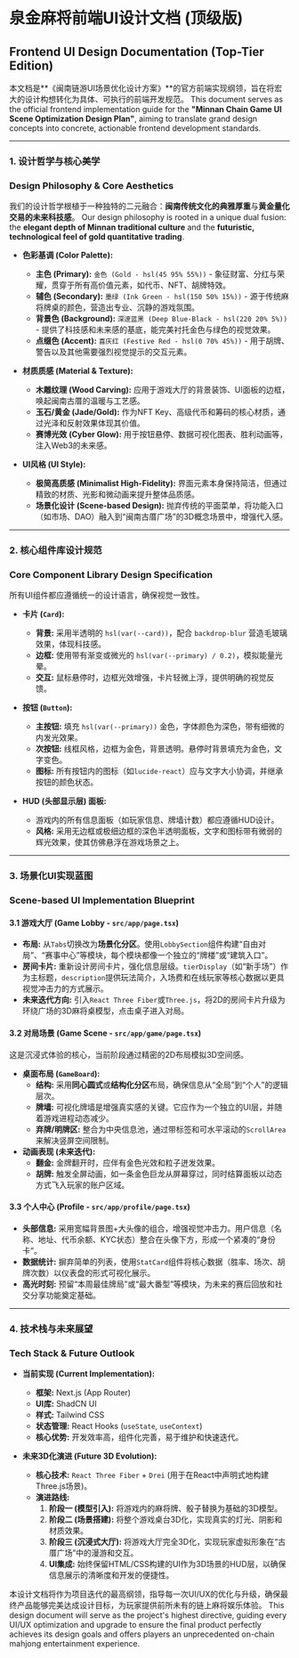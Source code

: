 # 泉金麻将前端UI设计文档 (顶级版)
## Frontend UI Design Documentation (Top-Tier Edition)

本文档是**《闽南链游UI场景优化设计方案》**的官方前端实现纲领，旨在将宏大的设计构想转化为具体、可执行的前端开发规范。
This document serves as the official frontend implementation guide for the **"Minnan Chain Game UI Scene Optimization Design Plan"**, aiming to translate grand design concepts into concrete, actionable frontend development standards.

---

### 1. 设计哲学与核心美学
### Design Philosophy & Core Aesthetics

我们的设计哲学根植于一种独特的二元融合：**闽南传统文化的典雅厚重**与**黄金量化交易的未来科技感**。
Our design philosophy is rooted in a unique dual fusion: the **elegant depth of Minnan traditional culture** and the **futuristic, technological feel of gold quantitative trading**.

- **色彩基调 (Color Palette):**
  - **主色 (Primary):** `金色 (Gold - hsl(45 95% 55%))` - 象征财富、分红与荣耀，贯穿于所有高价值元素，如代币、NFT、胡牌特效。
  - **辅色 (Secondary):** `墨绿 (Ink Green - hsl(150 50% 15%))` - 源于传统麻将牌桌的颜色，营造出专业、沉静的游戏氛围。
  - **背景色 (Background):** `深邃蓝黑 (Deep Blue-Black - hsl(220 20% 5%))` - 提供了科技感和未来感的基底，能完美衬托金色与绿色的视觉效果。
  - **点缀色 (Accent):** `喜庆红 (Festive Red - hsl(0 70% 45%))` - 用于胡牌、警告以及其他需要强烈视觉提示的交互元素。

- **材质质感 (Material & Texture):**
  - **木雕纹理 (Wood Carving):** 应用于游戏大厅的背景装饰、UI面板的边框，唤起闽南古厝的温暖与工艺感。
  - **玉石/黄金 (Jade/Gold):** 作为NFT Key、高级代币和筹码的核心材质，通过光泽和反射效果体现其价值。
  - **赛博光效 (Cyber Glow):** 用于按钮悬停、数据可视化图表、胜利动画等，注入Web3的未来感。

- **UI风格 (UI Style):**
  - **极简高质感 (Minimalist High-Fidelity):** 界面元素本身保持简洁，但通过精致的材质、光影和微动画来提升整体品质感。
  - **场景化设计 (Scene-based Design):** 抛弃传统的平面菜单，将功能入口（如市场、DAO）融入到“闽南古厝广场”的3D概念场景中，增强代入感。

---

### 2. 核心组件库设计规范
### Core Component Library Design Specification

所有UI组件都应遵循统一的设计语言，确保视觉一致性。

- **卡片 (`Card`):**
  - **背景:** 采用半透明的 `hsl(var(--card))`，配合 `backdrop-blur` 营造毛玻璃效果，体现科技感。
  - **边框:** 使用带有渐变或微光的 `hsl(var(--primary) / 0.2)`，模拟能量光晕。
  - **交互:** 鼠标悬停时，边框光效增强，卡片轻微上浮，提供明确的视觉反馈。

- **按钮 (`Button`):**
  - **主按钮:** 填充 `hsl(var(--primary))` 金色，字体颜色为深色，带有细微的内发光效果。
  - **次按钮:** 线框风格，边框为金色，背景透明。悬停时背景填充为金色，文字变色。
  - **图标:** 所有按钮内的图标（如`lucide-react`）应与文字大小协调，并继承按钮的颜色状态。

- **HUD (头部显示层) 面板:**
  - 游戏内的所有信息面板（如玩家信息、牌墙计数）都应遵循HUD设计。
  - **风格:** 采用无边框或极细边框的深色半透明面板，文字和图标带有微弱的辉光效果，使其仿佛悬浮在游戏场景之上。

---

### 3. 场景化UI实现蓝图
### Scene-based UI Implementation Blueprint

#### 3.1 游戏大厅 (Game Lobby - `src/app/page.tsx`)

- **布局:** 从`Tabs`切换改为**场景化分区**。使用`LobbySection`组件构建“自由对局”、“赛事中心”等模块，每个模块都像一个独立的“牌楼”或“建筑入口”。
- **房间卡片:** 重新设计房间卡片，强化信息层级。`tierDisplay`（如“新手场”）作为主标题，`description`提供玩法简介，入场费和在线玩家等核心数据以更具视觉冲击力的方式展示。
- **未来迭代方向:** 引入`React Three Fiber`或`Three.js`，将2D的房间卡片升级为环绕广场的3D麻将桌模型，点击桌子进入对局。

#### 3.2 对局场景 (Game Scene - `src/app/game/page.tsx`)

这是沉浸式体验的核心，当前阶段通过精密的2D布局模拟3D空间感。

- **桌面布局 (`GameBoard`):**
  - **结构:** 采用**同心圆式**或**结构化分区**布局，确保信息从“全局”到“个人”的逻辑层次。
  - **牌墙:** 可视化牌墙是增强真实感的关键。它应作为一个独立的UI层，并随着游戏进程动态减少。
  - **弃牌/明牌区:** 整合为中央信息池，通过带标签和可水平滚动的`ScrollArea`来解决竖屏空间限制。
- **动画表现 (未来迭代):**
  - **翻金:** 金牌翻开时，应伴有金色光效和粒子迸发效果。
  - **胡牌:** 触发全屏动画，如一条金色巨龙从屏幕穿过，同时结算面板以动态方式飞入玩家的账户区域。

#### 3.3 个人中心 (Profile - `src/app/profile/page.tsx`)

- **头部信息:** 采用宽幅背景图+大头像的组合，增强视觉冲击力。用户信息（名称、地址、代币余额、KYC状态）整合在头像下方，形成一个紧凑的“身份卡”。
- **数据统计:** 摒弃简单的列表，使用`StatCard`组件将核心数据（胜率、场次、胡牌次数）以仪表盘的形式可视化展示。
- **高光时刻:** 预留“本周最佳牌局”或“最大番型”等模块，为未来的赛后回放和社交分享功能奠定基础。

---

### 4. 技术栈与未来展望
### Tech Stack & Future Outlook

- **当前实现 (Current Implementation):**
  - **框架:** Next.js (App Router)
  - **UI库:** ShadCN UI
  - **样式:** Tailwind CSS
  - **状态管理:** React Hooks (`useState`, `useContext`)
  - **核心优势:** 开发效率高，组件化完善，易于维护和快速迭代。

- **未来3D化演进 (Future 3D Evolution):**
  - **核心技术:** `React Three Fiber` + `Drei` (用于在React中声明式地构建Three.js场景)。
  - **演进路线:**
    1.  **阶段一 (模型引入):** 将游戏内的麻将牌、骰子替换为基础的3D模型。
    2.  **阶段二 (场景搭建):** 将整个游戏桌台3D化，实现真实的灯光、阴影和材质效果。
    3.  **阶段三 (沉浸式大厅):** 将游戏大厅完全3D化，实现玩家虚拟形象在“古厝广场”中的漫游和交互。
    4.  **UI集成:** 始终保留HTML/CSS构建的UI作为3D场景的HUD层，以确保信息展示的清晰度和开发的便捷性。

本设计文档将作为项目迭代的最高纲领，指导每一次UI/UX的优化与升级，确保最终产品能够完美达成设计目标，为玩家提供前所未有的链上麻将娱乐体验。
This design document will serve as the project's highest directive, guiding every UI/UX optimization and upgrade to ensure the final product perfectly achieves its design goals and offers players an unprecedented on-chain mahjong entertainment experience.
